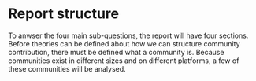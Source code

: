 # Report structure
To anwser the four main sub-questions, the report will have four sections.  
Before theories can be defined about how we can structure community contribution, there must be defined what a community is. Because communities exist in different sizes and  on different platforms, a few of these communities will be analysed. 
